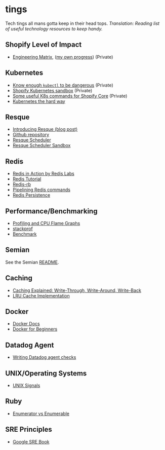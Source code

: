 # tings
Tech tings all mans gotta keep in their head tops. _Translation: Reading list of useful technology resources to keep handy._

## Shopify Level of Impact
- [Engineering Matrix](https://docs.google.com/document/d/1P7ioQq-wGsyB7F9esivl6k3e7EwfjI688nPUqeMs15o/edit#), ([my own progress](https://docs.google.com/spreadsheets/d/18fFInDrQAzFyFL7HTKctQNABOEUxiohZkUfE-C2G4oE/edit#gid=0)) (Private)

## Kubernetes
- [Know enough `kubectl` to be dangerous](https://docs.google.com/document/d/1PjkAfuKUt9x-HHmDfojJ-h8aRAe8MLvKVV0Aci8xHa0) (Private)
- [Shopify Kubernetes sandbox](https://github.com/shopify/kubectl-examples) (Private)
- [Some useful K8s commands for Shopify Core](https://vault.shopify.com/prod_eng/Cloud-Native-Shopify-Core-Playbook) (Private)
- [Kubernetes the hard way](https://github.com/kelseyhightower/kubernetes-the-hard-way#kubernetes-the-hard-way)

## Resque
- [Introducing Resque (blog post)](https://blog.github.com/2009-11-03-introducing-resque/)
- [Github repository](https://github.com/resque/resque)
- [Resque Scheduler](https://github.com/resque/resque-scheduler)
- [Resque Scheduler Sandbox](https://github.com/jherrm/Resque-Scheduler-Example)

## Redis
- [Redis in Action by Redis Labs](https://redislabs.com/ebook/part-1-getting-started/)
- [Redis Tutorial](https://www.tutorialspoint.com/redis/index.htm)
- [Redis-rb](https://github.com/redis/redis-rb)
- [Pipelining Redis commands](https://redis.io/topics/pipelining)
- [Redis Persistence](https://redis.io/topics/persistence)

## Performance/Benchmarking
- [Profiling and CPU Flame Graphs](http://www.brendangregg.com/FlameGraphs/cpuflamegraphs.html)
- [stackprof](https://github.com/tmm1/stackprof)
- [Benchmark](https://ruby-doc.org/stdlib-1.9.3/libdoc/benchmark/rdoc/Benchmark.html)

## Semian
See the Semian [README](https://github.com/Shopify/semian/blob/master/README.md).

## Caching
- [Caching Explained: Write-Through, Write-Around, Write-Back](http://www.computerweekly.com/feature/Write-through-write-around-write-back-Cache-explained)
- [LRU Cache Implementation](https://www.geeksforgeeks.org/lru-cache-implementation/)

## Docker
- [Docker Docs](https://docs.docker.com/get-started/)
- [Docker for Beginners](https://docker-curriculum.com)

## Datadog Agent
- [Writing Datadog agent checks](https://docs.datadoghq.com/developers/agent_checks)

## UNIX/Operating Systems
- [UNIX Signals](https://www.tutorialspoint.com/unix/unix-signals-traps.htm)

## Ruby
- [Enumerator vs Enumerable](https://blog.arkency.com/2014/01/ruby-to-enum-for-enumerator/)

## SRE Principles
- [Google SRE Book](https://landing.google.com/sre/book.html)

